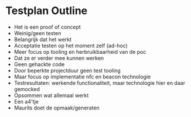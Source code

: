 # Testplan Outline

- Het is een proof of concept
- Weinig/geen testen
- Belangrijk dat het werkt
- Acceptatie testen op het moment zelf (ad-hoc)
- Meer focus op tooling en herbruikbaarheid van de poc
- Dat ze er verder mee kunnen werken
- Geen gehackte code
- Door beperkte projectduur geen test tooling
- Maar focus op implementatie nfc en beacon technologie
- Testresultaten: werkende functionaliteit, maar technologie hier en daar gemocked
- Opsommen wat allemaal werkt
- Een a4'tje
- Maurits doet de opmaak/generaten
